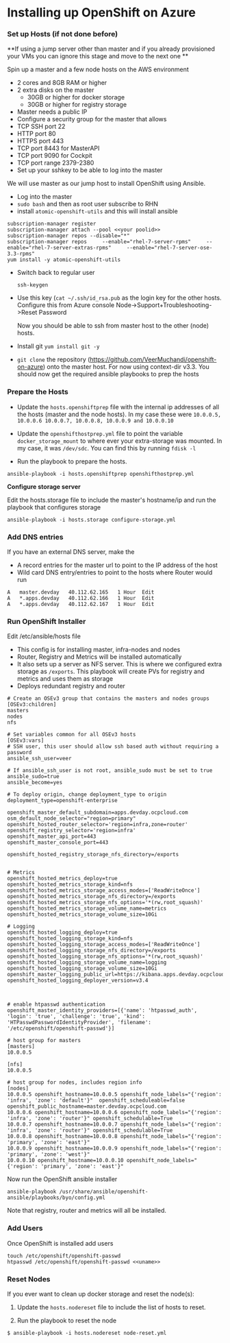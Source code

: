 # Installing up OpenShift on Azure 

### Set up Hosts (if not done before)
**If using a jump server other than master and if you already provisioned your VMs you can ignore this stage and move to the next one **

Spin up a master and a few node hosts on the AWS environment  

* 2 cores and 8GB RAM or higher
* 2 extra disks on the master 
  *  30GB or higher for docker storage
  *  30GB or higher for registry storage
* Master needs a public IP
* Configure a security group for the master that allows
 * TCP SSH port 22
 * HTTP port 80
 * HTTPS port 443
 * TCP port 8443 for MasterAPI
 * TCP port 9090 for Cockpit
 * TCP port range 2379-2380
* Set up your sshkey to be able to log into the master


We will use master as our jump host to install OpenShift using Ansible. 
 
*  Log into the master
* `sudo bash` and then as root user subscribe to RHN
* install `atomic-openshift-utils` and this will install ansible

 ```
 subscription-manager register
 subscription-manager attach --pool <<your poolid>> 
 subscription-manager repos --disable="*"
 subscription-manager repos     --enable="rhel-7-server-rpms"     --enable="rhel-7-server-extras-rpms"     --enable="rhel-7-server-ose-3.3-rpms"
 yum install -y atomic-openshift-utils
```

* Switch back to regular user

	```
	ssh-keygen
	```	

* Use this key (`cat ~/.ssh/id_rsa.pub` as the login key for the other hosts. Configure this from Azure console  Node->Support+Troubleshooting->Reset Password

	Now you should be able to ssh from master host to the other (node) hosts.

* Install git
```yum install git -y ```


* `git clone` the repository (https://github.com/VeerMuchandi/openshift-on-azure) onto the master host. For now using context-dir v3.3. You should now get the required ansible playbooks to prep the hosts

### Prepare the Hosts

* Update the `hosts.openshiftprep` file with the internal ip addresses of all the hosts (master and the node hosts). In my case these were `10.0.0.5, 10.0.0.6 10.0.0.7, 10.0.0.8, 10.0.0.9 and 10.0.0.10`

* Update the `openshifthostprep.yml` file to point the variable `docker_storage_mount` to where ever your extra-storage was mounted. In my case, it was `/dev/sdc`. You can find this by running `fdisk -l`

* Run the playbook to prepare the hosts.  

```
ansible-playbook -i hosts.openshiftprep openshifthostprep.yml
```

**Configure storage server**

Edit the hosts.storage file to include the master's hostname/ip and run the playbook that configures storage

```
ansible-playbook -i hosts.storage configure-storage.yml 
```

### Add DNS entries

If you have an external DNS server, make the 

*  A record entries for the master url to point to the IP address of the host
*  Wild card DNS entry/entries to point to the hosts where Router would run

```
A	master.devday	40.112.62.165	1 Hour	Edit
A	*.apps.devday	40.112.62.166	1 Hour	Edit
A	*.apps.devday	40.112.62.167	1 Hour	Edit
```


### Run OpenShift Installer

Edit /etc/ansible/hosts file
* This config is for installing master, infra-nodes and nodes
* Router, Registry and Metrics will be installed automatically
* It also sets up a server as NFS server. This is where we configured extra storage as `/exports`. This playbook will create PVs for registry and metrics and uses them as storage
* Deploys redundant registry and router 

```
# Create an OSEv3 group that contains the masters and nodes groups
[OSEv3:children]
masters
nodes
nfs

# Set variables common for all OSEv3 hosts
[OSEv3:vars]
# SSH user, this user should allow ssh based auth without requiring a password
ansible_ssh_user=veer

# If ansible_ssh_user is not root, ansible_sudo must be set to true
ansible_sudo=true
ansible_become=yes

# To deploy origin, change deployment_type to origin
deployment_type=openshift-enterprise

openshift_master_default_subdomain=apps.devday.ocpcloud.com
osm_default_node_selector="region=primary"
openshift_hosted_router_selector='region=infra,zone=router'
openshift_registry_selector='region=infra'
openshift_master_api_port=443
openshift_master_console_port=443

openshift_hosted_registry_storage_nfs_directory=/exports


# Metrics
openshift_hosted_metrics_deploy=true
openshift_hosted_metrics_storage_kind=nfs
openshift_hosted_metrics_storage_access_modes=['ReadWriteOnce']
openshift_hosted_metrics_storage_nfs_directory=/exports
openshift_hosted_metrics_storage_nfs_options='*(rw,root_squash)'
openshift_hosted_metrics_storage_volume_name=metrics
openshift_hosted_metrics_storage_volume_size=10Gi

# Logging
openshift_hosted_logging_deploy=true
openshift_hosted_logging_storage_kind=nfs
openshift_hosted_logging_storage_access_modes=['ReadWriteOnce']
openshift_hosted_logging_storage_nfs_directory=/exports
openshift_hosted_logging_storage_nfs_options='*(rw,root_squash)'
openshift_hosted_logging_storage_volume_name=logging
openshift_hosted_logging_storage_volume_size=10Gi
openshift_master_logging_public_url=https://kibana.apps.devday.ocpcloud.com
openshift_hosted_logging_deployer_version=v3.4



# enable htpasswd authentication
openshift_master_identity_providers=[{'name': 'htpasswd_auth', 'login': 'true', 'challenge': 'true', 'kind': 'HTPasswdPasswordIdentityProvider', 'filename': '/etc/openshift/openshift-passwd'}]

# host group for masters
[masters]
10.0.0.5

[nfs]
10.0.0.5

# host group for nodes, includes region info
[nodes]
10.0.0.5 openshift_hostname=10.0.0.5 openshift_node_labels="{'region': 'infra', 'zone': 'default'}"  openshift_scheduleable=false openshift_public_hostname=master.devday.ocpcloud.com 
10.0.0.6 openshift_hostname=10.0.0.6 openshift_node_labels="{'region': 'infra', 'zone': 'router'}" openshift_schedulable=True
10.0.0.7 openshift_hostname=10.0.0.7 openshift_node_labels="{'region': 'infra', 'zone': 'router'}" openshift_schedulable=True
10.0.0.8 openshift_hostname=10.0.0.8 openshift_node_labels="{'region': 'primary', 'zone': 'east'}" 
10.0.0.9 openshift_hostname=10.0.0.9 openshift_node_labels="{'region': 'primary', 'zone': 'west'}" 
10.0.0.10 openshift_hostname=10.0.0.10 openshift_node_labels="{'region': 'primary', 'zone': 'east'}"

```

Now run the OpenShift ansible installer

```
ansible-playbook /usr/share/ansible/openshift-ansible/playbooks/byo/config.yml
```

Note that registry, router and metrics will all be installed. 

### Add Users
Once OpenShift is installed add users

```
touch /etc/openshift/openshift-passwd
htpasswd /etc/openshift/openshift-passwd <<uname>>

``` 


### Reset Nodes

If you ever want to clean up docker storage and reset the node(s):

1. Update the `hosts.nodereset` file to include the list of hosts to reset.

2. Run the playbook to reset the node
```
$ ansible-playbook -i hosts.nodereset node-reset.yml
```

